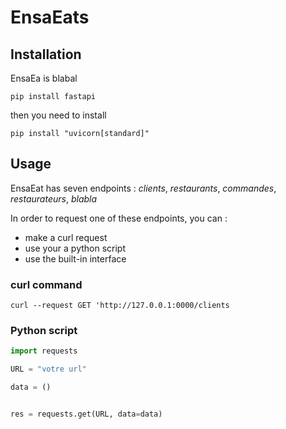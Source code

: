 # EnsaEats


## Installation

EnsaEa is blabal


```shell
pip install fastapi
```

then you need to install

```shell
pip install "uvicorn[standard]"
```

## Usage

EnsaEat has seven endpoints : *clients*, *restaurants*, *commandes*, *restaurateurs*, *blabla*

In order to request one of these endpoints, you can :
- make a curl request
- use your a python script
- use the built-in interface

### curl command

```shell
curl --request GET 'http://127.0.0.1:0000/clients
```

### Python script

```python
import requests

URL = "votre url"

data = ()


res = requests.get(URL, data=data)

```